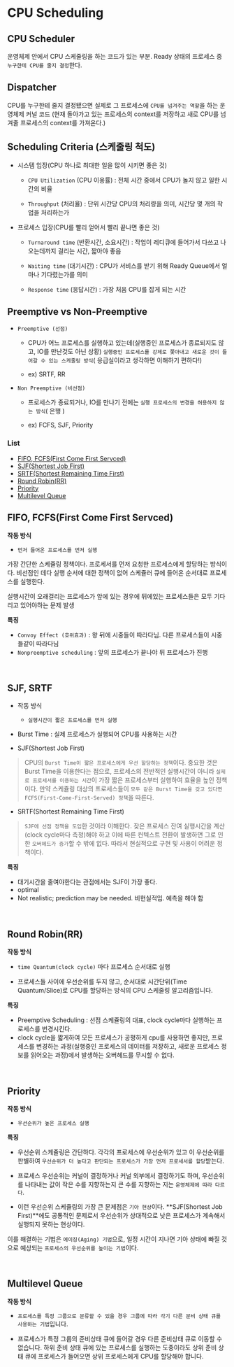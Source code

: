 # CPU Scheduling

  
## CPU Scheduler

운영체제 안에서 CPU 스케줄링을 하는 코드가 있는 부분. Ready 상태의 프로세스 중 `누구한테 CPU를 줄지 결정`한다.

## Dispatcher

CPU를 누구한테 줄지 결정됐으면 실제로 그 프로세스에 `CPU를 넘겨주는 역할`을 하는 운영체제 커널 코드
(현재 돌아가고 있는 프로세스의 context를 저장하고 새로 CPU를 넘겨줄 프로세스의 context를 가져온다.)







## Scheduling Criteria (스케줄링 척도)

- 시스템 입장(CPU 하나로 최대한 일을 많이 시키면 좋은 것)

  - `CPU Utilization` (CPU 이용률) : 전체 시간 중에서 CPU가 놀지 않고 일한 시간의 비율

  - `Throughput` (처리율) : 단위 시간당 CPU의 처리량을 의미, 시간당 몇 개의 작업을 처리하는가

- 프로세스 입장(CPU를 빨리 얻어서 빨리 끝나면 좋은 것)

  - `Turnaround time` (반환시간, 소요시간) : 작업이 레디큐에 들어가서 다쓰고 나오는데까지 걸리는 시간, 짧아야 좋음

  - `Waiting time` (대기시간) : CPU가 서비스를 받기 위해 Ready Queue에서 얼마나 기다렸는가를 의미

  - `Response time` (응답시간) : 가장 처음 CPU를 잡게 되는 시간


## Preemptive vs Non-Preemptive


- `Preemptive (선점)`

    - CPU가 어느 프로세스를 실행하고 있는데(실행중인 프로세스가 종료되지도 않고, IO를 만난것도 아닌 상황) `실행중인 프로세스를 강제로 쫓아내고 새로운 것이 들어갈 수 있는 스케줄링 방식`( 응급실이라고 생각하면 이해하기 편하다!)

    - ex) SRTF, RR



- `Non Preemptive (비선점)`

  - 프로세스가 종료되거나, IO를 만나기 전에는 `실행 프로세스의 변경을 허용하지 않는 방식`( 은행 )

  - ex) FCFS, SJF, Priority




### List
  - [FIFO, FCFS(First Come First Servced)](#fifo-fcfsfirst-come-first-servced)
  - [SJF(Shortest Job First)](#sjf-srtf)
  - [SRTF(Shortest Remaining Time First)](#srtfshortest-remaining-time-first)
  - [Round Robin(RR)](#round-robinrr)
  - [Priority](#priority)
  - [Multilevel Queue](#multilevel-queue)


## FIFO, FCFS(First Come First Servced)

**작동 방식**
- `먼저 들어온 프로세스를 먼저 실행`


가장 간단한 스케쥴링 정책이다. 프로세서를 먼저 요청한 프로세스에게 할당하는 방식이다. 비선점인 데다 실행 순서에 대한 정책이 없어 스케쥴러 큐에 들어온 순서대로 프로세스를 실행한다. 

실행시간이 오래걸리는 프로세스가 앞에 있는 경우에 뒤에있는 프로세스들은 모두 기다리고 있어야하는 문제 발생

**특징**
- `Convoy Effect (호위효과)` : 왕 뒤에 시중들이 따라다님. 다른 프로세스들이 시중들같이 따라다님
- `Nonpreemptive scheduling` : 앞의 프로세스가 끝나야 뒤 프로세스가 진행

<br>

## SJF, SRTF

- 작동 방식
  - `실행시간이 짧은 프로세스를 먼저 실행`


- Burst Time : 실제 프로세스가 실행되어 CPU를 사용하는 시간


- SJF(Shortest Job First)
> CPU의 `Burst Time이 짧은 프로세스에게 우선 할당하는 정책`이다. 중요한 것은 Burst Time을 이용한다는 점으로, 프로세스의 전반적인 실행시간이 아니라 `실제로 프로세서를 이용하는 시간`이 가장 짧은 프로세스부터 실행하여 효율을 높인 정책이다. 만약 스케쥴링 대상의 프로세스들이 `모두 같은 Burst Time을 갖고 있다면 FCFS(First-Come-First-Served) 정책`을 따른다.


-  SRTF(Shortest Remaining Time First) 
  > `SJF에 선점 정책을 도입`한 것이라 이해한다.
  > 잦은 프로세스 잔여 실행시간을 계산(clock cycle마다 측정)해야 하고 이에 따른 컨텍스트 전환이 발생하면 그로 인한 `오버헤드가 증가`할 수 밖에 없다. 따라서 현실적으로 구현 및 사용이 어려운 정책이다.


**특징**
  - 대기시간을 줄여야한다는 관점에서는 SJF이 가장 좋다.
  - optimal
  - Not realistic; prediction may be needed. 비현실적임. 예측을 해야 함


<br>

## Round Robin(RR)

**작동 방식**
- `time Quantum(clock cycle)` 마다 프로세스 순서대로 실행

- 프로세스들 사이에 우선순위를 두지 않고, 순서대로 시간단위(Time Quantum/Slice)로 CPU를 할당하는 방식의 CPU 스케줄링 알고리즘입니다.

**특징**
- Preemptive Scheduling : 선점 스케쥴링의 대표, clock cycle마다 실행하는 프로세스를 번경시킨다.
- clock cycle을 짧게하여 모든 프로세스가 공평하게 cpu를 사용하면 좋지만, 프로세스를 변경하는 과정(실행중인 프로세스의 데이터를 저장하고, 새로운 프로세스 정보를 읽어오는 과정)에서 발생하는 오버헤드를 무시할 수 없다.

<br>

## Priority

**작동 방식**
- `우선순위가 높은 프로세스 실행`
  

**특징**
- 우선순위 스케쥴링은 간단하다. 각각의 프로세스에 우선순위가 있고 이 우선순위를 판별하여 `우선순위가 더 높다고 판단되는 프로세스가 가장 먼저 프로세서를 할당`받는다. 

- 프로세스 우선순위는 커널이 결정하거나 커널 외부에서 결정하기도 하며, 우선순위를 나타내는 값이 작은 수를 지향하는지 큰 수를 지향하는 지는 `운영체제에 따라 다르다`.

- 이런 우선순위 스케쥴링의 가장 큰 문제점은 `기아 현상`이다. **SJF(Shortest Job First)**에도 공통적인 문제로서 우선순위가 상대적으로 낮은 프로세스가 계속해서 실행되지 못하는 현상이다.

이를 해결하는 기법은 `에이징(Aging) 기법`으로, 일정 시간이 지나면 기아 상태에 빠질 것으로 예상되는 `프로세스의 우선순위를 높이는 기법`이다.





<br>

## Multilevel Queue

**작동 방식**
- `프로세스를 특정 그룹으로 분류할 수 있을 경우 그룹에 따라 각기 다른 분비 상태 큐를 사용하는 기법`입니다. 
  


- 프로세스가 특정 그룹의 준비상태 큐에 들어갈 경우 다른 준비상태 큐로 이동할 수 없습니다. 하위 준비 상태 큐에 있는 프로세스를 실행하는 도중이라도 상위 준비 상태 큐에 프로세스가 들어오면 상위 프로세스에게 CPU를 할당해야 합니다.






